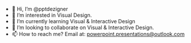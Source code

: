 - 👋 Hi, I’m @pptdezigner
- 👀 I’m interested in Visual Design.
- 🌱 I’m currently learning Visual & Interactive Design
- 💞️ I’m looking to collaborate on Visual & Interactive Design.
- 📫 How to reach me? Email at: powerpoint.presentations@outlook.com

<!---
pptdezigner/pptdezigner is a ✨ special ✨ repository because its `README.md` (this file) appears on your GitHub profile.
You can click the Preview link to take a look at your changes.
--->
